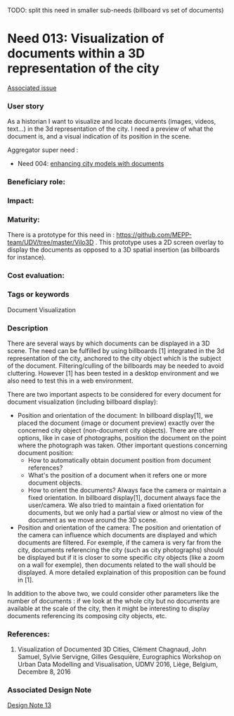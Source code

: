 
TODO: split this need in smaller sub-needs (billboard vs set of documents)

# Need 013: Visualization of documents within a 3D representation of the city

[Associated issue](https://github.com/MEPP-team/RICT/issues/4)

### User story
As a historian I want to visualize and locate documents (images, videos, text...) in the 3d representation of the city. I need a preview of what the document is, and a visual indication of its position in the scene.

Aggregator super need :
* Need 004: [enhancing city models with documents](Need004.md)

### Beneficiary role: 

### Impact: 

### Maturity:

There is a prototype for this need in : https://github.com/MEPP-team/UDV/tree/master/Vilo3D . This prototype uses a 2D screen overlay to display the documents as opposed to a 3D spatial insertion (as billboards for instance).

### Cost evaluation:

### Tags or keywords
Document Visualization

### Description
There are several ways by which documents can be displayed in a 3D scene. The need can be fulfilled by using billboards [1] integrated in the 3d representation of the city, anchored to the city object which is the subject of the document. Filtering/culling of the billboards may be needed to avoid cluttering. However [1] has been tested in a desktop environment and we also need to test this in a web environment.

There are two important aspects to be considered for every document for document visualization (including billboard display):
* Position and orientation of the document: In billboard display[1], we placed the document (image or document preview) exactly over the concerned city object (non-document city objects). There are other options, like in case of photographs, position the document on the point where the photograph was taken. Other important questions concerning document position:
  * How to automatically obtain document position from document references?
  * What's the position of a document when it refers one or more document objects.
  * How to orient the documents? Always face the camera or maintain a fixed orientation. In billboard display[1], document always face the user/camera. We also tried to maintain a fixed orientation for documents, but we only had a partial view or almost no view of the document as we move around the 3D scene.
* Position and orientation of the camera: The position and orientation of the camera can influence which documents are displayed and which documents are filtered. For exemple, if the camera is very far from the city, documents referencing the city (such as city photographs) should be displayed but if it is closer to some specific city objects (like a zoom on a wall for exemple), then documents related to the wall should be displayed. A more detailed explaination of this proposition can be found in [1]. 

In addition to the above two, we could consider other parameters like the number of documents : if we look at the whole city but no documents are available at the scale of the city, then it might be interesting to display documents referencing its composing city objects, etc.

### References:
1. Visualization of Documented 3D Cities, Clément Chagnaud, John Samuel, Sylvie Servigne, Gilles Gesquière, Eurographics Workshop on Urban Data Modelling and Visualisation, UDMV 2016, Liège, Belgium, Decembre 8, 2016

### Associated Design Note
[Design Note 13](https://github.com/MEPP-team/RICT/blob/master/Doc/Devel/Design/DesignNote013.md)

